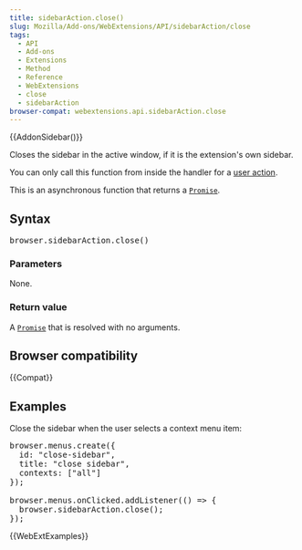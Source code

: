 ```yaml
---
title: sidebarAction.close()
slug: Mozilla/Add-ons/WebExtensions/API/sidebarAction/close
tags:
  - API
  - Add-ons
  - Extensions
  - Method
  - Reference
  - WebExtensions
  - close
  - sidebarAction
browser-compat: webextensions.api.sidebarAction.close
---
```

<div>{{AddonSidebar()}}</div>

<p>Closes the sidebar in the active window, if it is the extension's own sidebar.</p>

<p>You can only call this function from inside the handler for a <a href="/en-US/docs/Mozilla/Add-ons/WebExtensions/User_actions">user action</a>.</p>

<p>This is an asynchronous function that returns a <code><a href="/en-US/docs/Web/JavaScript/Reference/Global_Objects/Promise">Promise</a></code>.</p>

<h2 id="Syntax">Syntax</h2>

<pre class="brush:js">browser.sidebarAction.close()
</pre>

<h3 id="Parameters">Parameters</h3>

<p>None.</p>

<h3 id="Return_value">Return value</h3>

<p>A <code><a href="/en-US/docs/Web/JavaScript/Reference/Global_Objects/Promise">Promise</a></code> that is resolved with no arguments.</p>

<h2 id="Browser_compatibility">Browser compatibility</h2>

<p>{{Compat}}</p>

<h2 id="Examples">Examples</h2>

<p>Close the sidebar when the user selects a context menu item:</p>

<pre class="brush: js">browser.menus.create({
  id: "close-sidebar",
  title: "close sidebar",
  contexts: ["all"]
});

browser.menus.onClicked.addListener(() =&gt; {
  browser.sidebarAction.close();
});</pre>

<p>{{WebExtExamples}}</p>
